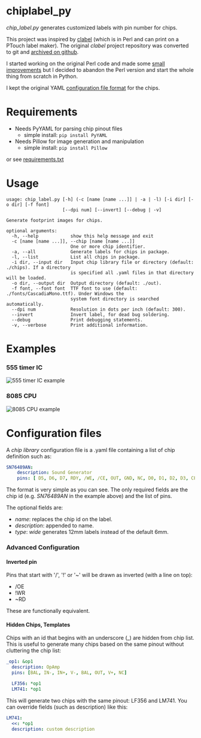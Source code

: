 # chiplabel_py
_chip_label.py_ generates customized labels with pin number for chips.

This project was inspired by [clabel](http://repetae.net/repos/clabel) (which is in Perl and can print on a PTouch label maker).
The original _clabel_ project repository was converted to git and [archived on github](https://github.com/hotkeysoft/chiplabel/tree/archive).

I started working on the original Perl code and made some [small improvements](https://github.com/hotkeysoft/chiplabel) but I decided to abandon the Perl version and start the whole thing from scratch in Python.

I kept the original YAML [configuration file format](#configuration-files) for the chips.

Requirements
============
- Needs PyYAML for parsing chip pinout files
  - simple install: `pip install PyYAML`
- Needs Pillow for image generation and manipulation
  - simple install: `pip install Pillow`

or see [requirements.txt](requirements.txt)

Usage
============
```
usage: chip_label.py [-h] (-c [name [name ...]] | -a | -l) [-i dir] [-o dir] [-f font]
                     [--dpi num] [--invert] [--debug | -v]

Generate footprint images for chips.

optional arguments:
  -h, --help            show this help message and exit
  -c [name [name ...]], --chip [name [name ...]]
                        One or more chip identifier.
  -a, --all             Generate labels for chips in package.
  -l, --list            List all chips in package.
  -i dir, --input dir   Input chip library file or directory (default: ./chips). If a directory
                        is specified all .yaml files in that directory will be loaded.
  -o dir, --output dir  Output directory (default: ./out).
  -f font, --font font  TTF font to use (default: ./fonts/CascadiaMono.ttf). Under Windows the
                        system font directory is searched automatically.
  --dpi num             Resolution in dots per inch (default: 300).
  --invert              Invert label, for dead bug soldering.
  --debug               Print debugging statements.
  -v, --verbose         Print additional information.
 ```
Examples
============
### 555 timer IC
![555 timer IC example](https://github.com/hotkeysoft/chiplabel_py/raw/master/out/555.png "sample output: 555 timer")

### 8085 CPU
![8085 CPU example](https://github.com/hotkeysoft/chiplabel_py/raw/master/out/8085.png "sample output: 8085 CPU")

Configuration files
============
A _chip library_ configuration file is a .yaml file containing a list of chip definition such as:
```YAML
SN76489AN:
    description: Sound Generator
    pins: [ D5, D6, D7, RDY, /WE, /CE, OUT, GND, NC, D0, D1, D2, D3, CLK, D4, VCC ]
```
The format is very simple as you can see.  The only required fields are the chip id (e.g. _SN76489AN_ in the example above) and the list of pins.

The optional fields are:
- _name_: replaces the chip id on the label.
- _description_: appended to name.
- _type_: _wide_ generates 12mm labels instead of the default 6mm.

### Advanced Configuration
#### Inverted pin
Pins that start with '/', '!' or '~' will be drawn as inverted (with a line on top):
  - /OE
  - !WR
  - ~RD

These are functionally equivalent.

#### Hidden Chips, Templates
Chips with an id that begins with an underscore (\_) are hidden from chip list. This is useful to generate many chips based on the same pinout without cluttering the chip list:

```YAML
_op1: &op1
  description: OpAmp
  pins: [BAL, IN-, IN+, V-, BAL, OUT, V+, NC]

  LF356: *op1
  LM741: *op1
```
This will generate two chips with the same pinout: LF356 and LM741.  You can override fields (such as description) like this:
```YAML
LM741:
  <<: *op1  
  description: custom description
```
